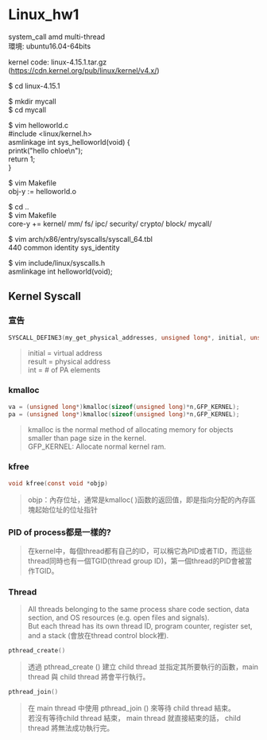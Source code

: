# Linux_hw1
system_call amd multi-thread  
環境: ubuntu16.04-64bits   

kernel code: linux-4.15.1.tar.gz    
(https://cdn.kernel.org/pub/linux/kernel/v4.x/)  

$ cd linux-4.15.1  


$ mkdir mycall  
$ cd mycall  


$ vim helloworld.c    
#include <linux/kernel.h>  
asmlinkage int sys_helloworld(void) {  
    printk("hello chloe\n");  
    return 1;  
}  

$ vim Makefile  
obj-y := helloworld.o  


$ cd ..  
$ vim Makefile  
core-y += kernel/ mm/ fs/ ipc/ security/ crypto/ block/ mycall/  

$ vim arch/x86/entry/syscalls/syscall_64.tbl    
440     common  identity                sys_identity  

$ vim include/linux/syscalls.h     
asmlinkage int helloworld(void);  

## Kernel Syscall
### 宣告
```c
SYSCALL_DEFINE3(my_get_physical_addresses, unsigned long*, initial, unsigned long*, result, int , n)  
```
> initial = virtual address  
> result = physical address  
> int = # of PA elements

### kmalloc
```c
va = (unsigned long*)kmalloc(sizeof(unsigned long)*n,GFP_KERNEL);
pa = (unsigned long*)kmalloc(sizeof(unsigned long)*n,GFP_KERNEL); 
```
>kmalloc is the normal method of allocating memory for objects smaller than page size in the kernel.  
>GFP_KERNEL: Allocate normal kernel ram.


### kfree
```c
void kfree(const void *objp)
```
>objp：內存位址，通常是kmalloc( )函数的返回值，即是指向分配的內存區塊起始位址的位址指针  

### PID of process都是一樣的?
>在kernel中，每個thread都有自己的ID，可以稱它為PID或者TID，而這些thread同時也有一個TGID(thread group ID)，第一個thread的PID會被當作TGID。

### Thread
>All threads belonging to the same process share code section, data section, and OS resources (e.g. open files and signals).  
>But each thread has its own thread ID, program counter, register set, and a stack (會放在thread control block裡).  

```c
pthread_create()
```
>透過 pthread_create () 建立 child thread 並指定其所要執行的函數，main thread 與 child thread 將會平行執行。
```c
pthread_join()
```
>在 main thread 中使用 pthread_join () 來等待 child thread 結束。  
>若沒有等待child thread 結束， main thread 就直接結束的話， child thread 將無法成功執行完。
